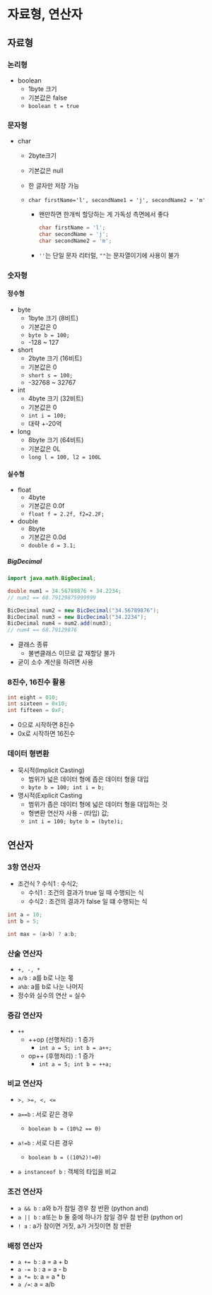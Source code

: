# 자료형, 연산자

## 자료형

### 논리형

- boolean
  - 1byte 크기
  - 기본값은 false
  - `boolean t = true`

### 문자형

- char
  - 2byte크기
  - 기본값은 null
  - 한 글자만 저장 가능
  - `char firstName='l', secondName1 = 'j', secondName2 = 'm' `
    
    - 왠만하면 한개씩 할당하는 게 가독성 측면에서 좋다
    
      ```java
      char firstName = 'l';
      char secondName = 'j';
      char secondName2 = 'm';
      ```
    - `''`는 단일 문자 리터럴, `""`는 문자열이기에 사용이 불가

### 숫자형

#### 정수형

- byte
  - 1byte 크기 (8비트)
  - 기본값은 0
  - `byte b = 100;`
  - -128 ~ 127
- short
  - 2byte 크기 (16비트)
  - 기본값은 0
  - `short s = 100;`
  - -32768 ~ 32767
- int
  - 4byte 크기 (32비트)
  - 기본값은 0
  - `int i = 100;`
  - 대략 +-20억
- long
  - 8byte 크기 (64비트)
  - 기본값은 0L
  - `long l = 100, l2 = 100L`

#### 실수형

- float
  - 4byte
  - 기본값은 0.0f
  - `float f = 2.2f, f2=2.2F;`
- double
  - 8byte
  - 기본값은 0.0d
  - `double d = 3.1;`

##### BigDecimal

```java
import java.math.BigDecimal;

double num1 = 34.56789876 + 34.2234;
// num1 == 68.79129875999999

BicDecimal num2 = new BicDecimal("34.56789876");
BicDecimal num3 = new BicDecimal("34.2234");
BicDecimal num4 = num2.add(num3);
// num4 == 68.79129876
```

- 클래스 종류
  - 불변클래스 이므로 값 재할당 불가
- 굳이 소수 계산을 하려면 사용

### 8진수, 16진수 활용

```java
int eight = 010;
int sixteen = 0x10;
int fifteen = 0xF;
```

- 0으로 시작하면 8진수
- 0x로 시작하면 16진수







### 데이터 형변환

- 묵시적(Implicit Casting)
  - 범위가 넓은 데이터 형에 좁은 데이터 형을 대입
  - `byte b = 100; int i = b;`
- 명시적(Explicit Casting
  - 범위가 좁은 데이터 형에 넓은 데이터 형을 대입하는 것
  - 형변환 연산자 사용 - (타입) 값;
  - `int i = 100; byte b = (byte)i;`



## 연산자

### 3항 연산자

- 조건식 ? 수식1 : 수식2;
  - 수식1 : 조건의 결과가 true 일 때 수행되는 식
  - 수식2 : 조건의 결과가 false 일 떄 수행되는 식

```java
int a = 10;
int b = 5;

int max = (a>b) ? a:b;
```



### 산술 연산자

- `+, -, *`
- `a/b` : a를 b로 나눈 몫
- `a%b`: a를 b로 나눈 나머지
- 정수와 실수의 연산 = 실수



### 증감 연산자

- `++`
  - ++op (선행처리) : 1 증가
    - `int a = 5; int b = a++;`
  - op++ (후행처리) : 1 증가
    - `int a = 5; int b = ++a;`



### 비교 연산자

- `>, >=, <, <=`

- `a==b` : 서로 같은 경우
  - `boolean b = (10%2 == 0)`
- `a!=b` : 서로 다른 경우
  - `boolean b = ((10%2)!=0)`
- `a instanceof b` : 객체의 타입을 비교



### 조건 연산자

- `a && b` : a와 b가 참일 경우 참 반환 (python and)
- `a || b` : a또는 b 둘 중에 하나가 참일 경우 참 반환 (python or)
- `! a` : a가 참이면 거짓, a가 거짓이면 참 반환



### 배정 연산자

- `a += b` : a = a + b
- `a -= b` : a = a - b
- `a *= b`: a = a * b
- `a /=`: a = a/b